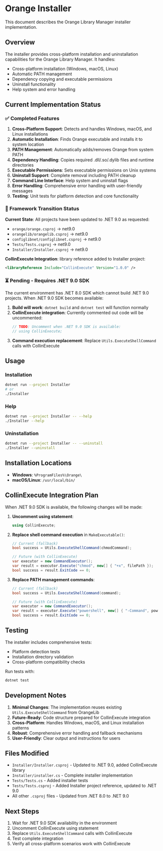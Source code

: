 # Orange Installer

This document describes the Orange Library Manager installer implementation.

## Overview

The installer provides cross-platform installation and uninstallation capabilities for the Orange Library Manager. It handles:

- Cross-platform installation (Windows, macOS, Linux)
- Automatic PATH management
- Dependency copying and executable permissions
- Uninstall functionality
- Help system and error handling

## Current Implementation Status

### ✅ Completed Features

1. **Cross-Platform Support**: Detects and handles Windows, macOS, and Linux installations
2. **Automatic Installation**: Finds Orange executable and installs it to system location
3. **PATH Management**: Automatically adds/removes Orange from system PATH
4. **Dependency Handling**: Copies required .dll/.so/.dylib files and runtime directories
5. **Executable Permissions**: Sets executable permissions on Unix systems
6. **Uninstall Support**: Complete removal including PATH cleanup
7. **Command Line Interface**: Help system and uninstall flags
8. **Error Handling**: Comprehensive error handling with user-friendly messages
9. **Testing**: Unit tests for platform detection and core functionality

### 🔄 Framework Transition Status

**Current State**: All projects have been updated to .NET 9.0 as requested:
- `orange/orange.csproj` → net9.0
- `orangelib/orangelib.csproj` → net9.0
- `configlibnet/configlibnet.csproj` → net9.0
- `Tests/Tests.csproj` → net9.0
- `Installer/Installer.csproj` → net9.0

**CollinExecute Integration**: library reference added to Installer project:
```xml
<libraryReference Include="CollinExecute" Version="1.0.0" />
```

### ⏳ Pending - Requires .NET 9.0 SDK

The current environment has .NET 8.0 SDK which cannot build .NET 9.0 projects. When .NET 9.0 SDK becomes available:

1. **Build will work**: `dotnet build` and `dotnet test` will function normally
2. **CollinExecute integration**: Currently commented out code will be uncommented:
   ```csharp
   // TODO: Uncomment when .NET 9.0 SDK is available:
   // using CollinExecute;
   ```
3. **Command execution replacement**: Replace `Utils.ExecuteShellCommand` calls with CollinExecute

## Usage

### Installation
```bash
dotnet run --project Installer
# or
./Installer
```

### Help
```bash
dotnet run --project Installer -- --help
./Installer --help
```

### Uninstallation
```bash
dotnet run --project Installer -- --uninstall
./Installer --uninstall
```

## Installation Locations

- **Windows**: `%ProgramFiles%\Orange\`
- **macOS/Linux**: `/usr/local/bin/`

## CollinExecute Integration Plan

When .NET 9.0 SDK is available, the following changes will be made:

1. **Uncomment using statement**:
   ```csharp
   using CollinExecute;
   ```

2. **Replace shell command execution** in `MakeExecutable()`:
   ```csharp
   // Current (fallback)
   bool success = Utils.ExecuteShellCommand(chmodCommand);
   
   // Future (with CollinExecute)
   var executor = new CommandExecutor();
   var result = executor.Execute("chmod", new[] { "+x", filePath });
   bool success = result.ExitCode == 0;
   ```

3. **Replace PATH management commands**:
   ```csharp
   // Current (fallback)
   bool success = Utils.ExecuteShellCommand(command);
   
   // Future (with CollinExecute)
   var executor = new CommandExecutor();
   var result = executor.Execute("powershell", new[] { "-Command", powerShellScript });
   bool success = result.ExitCode == 0;
   ```

## Testing

The installer includes comprehensive tests:
- Platform detection tests
- Installation directory validation
- Cross-platform compatibility checks

Run tests with:
```bash
dotnet test
```

## Development Notes

1. **Minimal Changes**: The implementation reuses existing `Utils.ExecuteShellCommand` from OrangeLib
2. **Future-Ready**: Code structure prepared for CollinExecute integration
3. **Cross-Platform**: Handles Windows, macOS, and Linux installation patterns
4. **Robust**: Comprehensive error handling and fallback mechanisms
5. **User-Friendly**: Clear output and instructions for users

## Files Modified

- `Installer/Installer.csproj` - Updated to .NET 9.0, added CollinExecute library
- `Installer/installer.cs` - Complete installer implementation
- `Tests/Tests.cs` - Added installer tests
- `Tests/Tests.csproj` - Added Installer project reference, updated to .NET 9.0
- All other `.csproj` files - Updated from .NET 8.0 to .NET 9.0

## Next Steps

1. Wait for .NET 9.0 SDK availability in the environment
2. Uncomment CollinExecute using statement
3. Replace `Utils.ExecuteShellCommand` calls with CollinExecute
4. Test complete integration
5. Verify all cross-platform scenarios work with CollinExecute